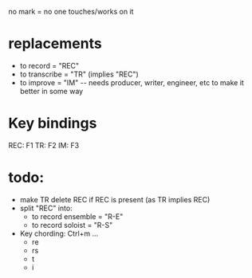 no mark = no one touches/works on it

# replacements
- to record = "REC"
- to transcribe = "TR" (implies "REC")
- to improve = "IM" -- needs producer, writer, engineer, etc to make it better in some way

# Key bindings
REC: F1
TR:  F2
IM:  F3


# todo:
- make TR delete REC if REC is present (as TR implies REC)
- split "REC" into:
    - to record ensemble = "R-E"
    - to record soloist = "R-S"
- Key chording: Ctrl+m ...
    + re
    + rs
    + t
    + i

